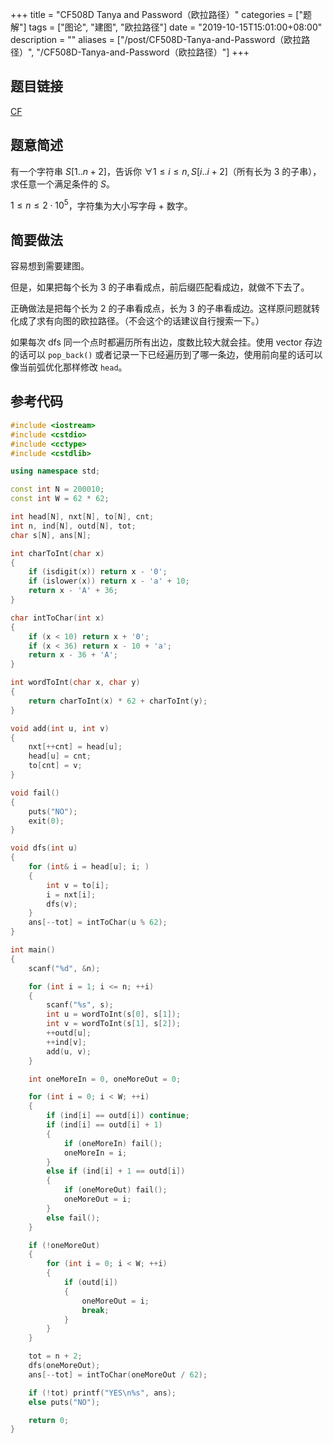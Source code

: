 +++
title = "CF508D Tanya and Password（欧拉路径）"
categories = ["题解"]
tags = ["图论", "建图", "欧拉路径"]
date = "2019-10-15T15:01:00+08:00"
description = ""
aliases = ["/post/CF508D-Tanya-and-Password（欧拉路径）", "/CF508D-Tanya-and-Password（欧拉路径）"]
+++


## 题目链接

[CF](https://codeforces.com/contest/508/problem/D)

## 题意简述

有一个字符串 $S[1..n+2]$，告诉你 $\forall 1\le i\le n, S[i..i+2]$（所有长为 $3$ 的子串），求任意一个满足条件的 $S$。

$1\le n\le 2\cdot 10^5$，字符集为大小写字母 + 数字。

<!--more-->

## 简要做法

容易想到需要建图。

但是，如果把每个长为 $3$ 的子串看成点，前后缀匹配看成边，就做不下去了。

正确做法是把每个长为 $2$ 的子串看成点，长为 $3$ 的子串看成边。这样原问题就转化成了求有向图的欧拉路径。（不会这个的话建议自行搜索一下。）

如果每次 dfs 同一个点时都遍历所有出边，度数比较大就会挂。使用 vector 存边的话可以 `pop_back()` 或者记录一下已经遍历到了哪一条边，使用前向星的话可以像当前弧优化那样修改 `head`。

## 参考代码

```cpp
#include <iostream>
#include <cstdio>
#include <cctype>
#include <cstdlib>

using namespace std;

const int N = 200010;
const int W = 62 * 62;

int head[N], nxt[N], to[N], cnt;
int n, ind[N], outd[N], tot;
char s[N], ans[N];

int charToInt(char x)
{
    if (isdigit(x)) return x - '0';
    if (islower(x)) return x - 'a' + 10;
    return x - 'A' + 36;
}

char intToChar(int x)
{
    if (x < 10) return x + '0';
    if (x < 36) return x - 10 + 'a';
    return x - 36 + 'A';
}

int wordToInt(char x, char y)
{
    return charToInt(x) * 62 + charToInt(y);
}

void add(int u, int v)
{
    nxt[++cnt] = head[u];
    head[u] = cnt;
    to[cnt] = v;
}

void fail()
{
    puts("NO");
    exit(0);
}

void dfs(int u)
{
    for (int& i = head[u]; i; )
    {
        int v = to[i];
        i = nxt[i];
        dfs(v);
    }
    ans[--tot] = intToChar(u % 62);
}

int main()
{
    scanf("%d", &n);

    for (int i = 1; i <= n; ++i)
    {
        scanf("%s", s);
        int u = wordToInt(s[0], s[1]);
        int v = wordToInt(s[1], s[2]);
        ++outd[u];
        ++ind[v];
        add(u, v);
    }

    int oneMoreIn = 0, oneMoreOut = 0;

    for (int i = 0; i < W; ++i)
    {
        if (ind[i] == outd[i]) continue;
        if (ind[i] == outd[i] + 1)
        {
            if (oneMoreIn) fail();
            oneMoreIn = i;
        }
        else if (ind[i] + 1 == outd[i])
        {
            if (oneMoreOut) fail();
            oneMoreOut = i;
        }
        else fail();
    }

    if (!oneMoreOut)
    {
        for (int i = 0; i < W; ++i)
        {
            if (outd[i])
            {
                oneMoreOut = i;
                break;
            }
        }
    }

    tot = n + 2;
    dfs(oneMoreOut);
    ans[--tot] = intToChar(oneMoreOut / 62);

    if (!tot) printf("YES\n%s", ans);
    else puts("NO");

    return 0;
}
```

